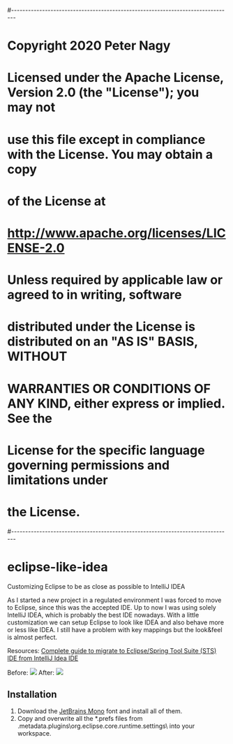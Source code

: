 #-------------------------------------------------------------------------------
# Copyright 2020 Peter Nagy
# 
# Licensed under the Apache License, Version 2.0 (the "License"); you may not
# use this file except in compliance with the License.  You may obtain a copy
# of the License at
# 
#   http://www.apache.org/licenses/LICENSE-2.0
# 
# Unless required by applicable law or agreed to in writing, software
# distributed under the License is distributed on an "AS IS" BASIS, WITHOUT
# WARRANTIES OR CONDITIONS OF ANY KIND, either express or implied.  See the
# License for the specific language governing permissions and limitations under
# the License.
#-------------------------------------------------------------------------------
# eclipse-like-idea
Customizing Eclipse to be as close as possible to IntelliJ IDEA

As I started a new project in a regulated environment I was forced to move to Eclipse, since this was the accepted IDE. Up to now I was using solely IntelliJ IDEA, which is probably the best IDE nowadays. With a little customization we can setup Eclipse to look like IDEA and also behave more or less like IDEA. I still have a problem with key mappings but the look&feel is almost perfect.

Resources: 
[Complete guide to migrate to Eclipse/Spring Tool Suite (STS) IDE from IntelliJ Idea IDE](https://techfact555.blogspot.com/2020/04/change-eclipsespring-tool-suite-sts-ide.html)

Before:
![](https://github.com/nagypet/eclipse-like-idea/blob/main/docs/before.jpg)
After:
![](https://github.com/nagypet/eclipse-like-idea/blob/main/docs/after.jpg)

## Installation

1. Download the [JetBrains Mono](https://www.jetbrains.com/lp/mono/) font and install all of them.
1. Copy and overwrite all the *.prefs files from .metadata\.plugins\org.eclipse.core.runtime\.settings\ into your workspace.
